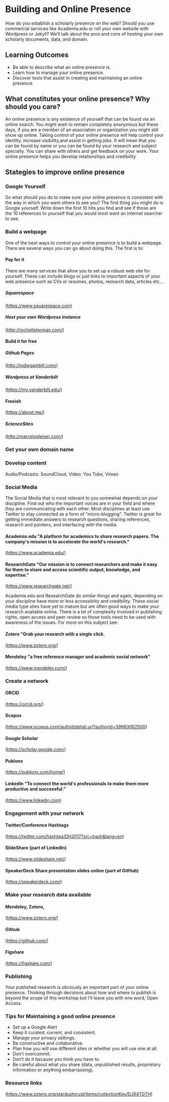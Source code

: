 
# Building and Online Presence

How do you establish a scholarly presence on the web? Should you use commercial services like Academia.edu or roll your own website with Wordpress or Jekyll? We’ll talk about the pros and cons of hosting your own scholarly documents, data, and domain.

## Learning Outcomes

* Be able to describe what an online presence is.
* Learn how to manage your online presence.
* Discover tools that assist in creating and maintaining an online presence.


## What constitutes your online presence? Why should you care?

An online presence is any existence of yourself that can be found via an online search. You might wish to remain completely anonymous but these days, if you are a member of an association or organization you might still show up online. Taking control of your online presence will help control your identity, increase visibility,and assist in getting jobs. It will mean that you can be found by name or you can be found by your research and subject specialty. You can share with others and get feedback on your work. Your online presence helps you develop relationships and credibility

## Stategies to improve online presence


### Google Yourself
So what should you do to make sure your online presence is consistent with the way in which you want others to see you? The first thing you might do is Google yourself. Write down the first 10 hits you find and see if those are the 10 references to yourself that you would most want an internet searcher to see.

### Build a webpage

One of the best ways to control your online presence is to build a webpage. There are several ways you can go about doing this. The first is to:

#### Pay for it

There are many services that allow you to set up a robust web site for yourself. These can include blogs or just links to important aspects of your web presence such as CVs or resumes, photos, research data, articles etc...
##### Squarespace
(https://www.squarespace.com)

##### Host your own Wordpress instance
(http://rochelleterman.com/)


#### Build it for free

##### Github Pages
(http://jodiegambill.com/)

##### Wordpress at Vanderbilt
(https://my.vanderbilt.edu/)

#### Freeish
(https://about.me/)

##### ScienceSites
(http://marcelogleiser.com/)

### Get your own domain name

### Develop content 
Audio/Podcasts: SoundCloud, Video: You Tube, Vimeo

### Social Media
The Social Media that is most relevant to you somewhat depends on your discipline. Find out who the important voices are in your field and where they are communicating with each other.  Most disciplines at least use Twitter to stay connected as a form of "micro-blogging". Twitter is great for getting immediate answers to research questions, sharing references, research and pointers, and interfacing with the media.


#### Academia.edu "A platform for academics to share research papers. The company's mission is to accelerate the world's research."
(https://www.academia.edu/)

#### ResearchGate "Our mission is to connect researchers and make it easy for them to share and access scientific output, knowledge, and expertise."
(https://www.researchgate.net/)

Academia.edu and ResearchGate do similar things and again, depending on your discipline have more or less accessiblity and credibility. These social media type sites have yet to mature but are often good ways to make your research available online. There is a lot of complexity involved in publishing rights, open access and peer review so these tools need to be used with awareness of the issues. For more on this subject see:


#### Zotero "Grab your research with a single click.
(https://www.zotero.org/)

#### Mendeley "a free reference manager and academic social network"
(https://www.mendeley.com/)

### Create a network

#### ORCID
(https://orcid.org/)
#### Scopus
(https://www.scopus.com/authid/detail.uri?authorId=39963062500)
#### Google Scholar
(https://scholar.google.com/)
#### Publons
(https://publons.com/home/)
#### LinkedIn "To connect the world's professionals to make them more productive and successful."
(https://www.linkedin.com)

### Engagement with your network
#### Twitter/Conference Hashtags
(https://twitter.com/hashtag/DH2017?src=hash&lang=en)

#### SlideShare (part of LinkedIn)
(https://www.slideshare.net/)
#### SpeakerDeck Share presentation slides online (part of GitHub)
(https://speakerdeck.com/)


### Make your research data available

#### Mendeley, Zotero,
(https://www.zotero.org/)

#### Github
(https://github.com/)

#### Figshare
(https://figshare.com/)

### Publishing

Your published research is obviously an important part of your online presence. Thinking through decisions about how and where to publish is beyond the scope of this workshop but I'll leave you with one word, Open Access.

### Tips for Maintaining a good online presence

* Set up a Google Alert
* Keep it curated, current, and consistent.
* Manage your privacy settings.
* Be constructive and collaborative.
* Plan how you will use different sites or whether you will use one at all.
* Don’t overcommit.
* Don’t do it because you think you have to.
* Be careful about what you share (data, unpublished results, proprietary information or anything embarrassing).

### Resource links 

(https://www.zotero.org/stardustnrust/items/collectionKey/DJ94TGTH)

